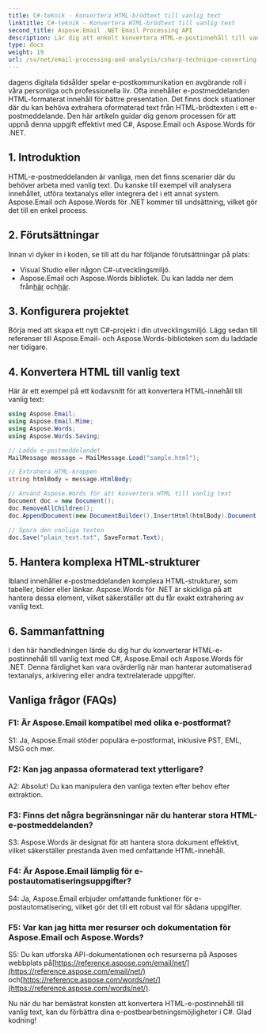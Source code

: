 ```yaml
---
title: C#-teknik - Konvertera HTML-brödtext till vanlig text
linktitle: C#-teknik - Konvertera HTML-brödtext till vanlig text
second_title: Aspose.Email .NET Email Processing API
description: Lär dig att enkelt konvertera HTML-e-postinnehåll till vanlig text med Aspose.Email för .NET. Detaljerad guide & kod. Utforska nu!
type: docs
weight: 19
url: /sv/net/email-processing-and-analysis/csharp-technique-converting-html-body-to-plain-text/
---
```


dagens digitala tidsålder spelar e-postkommunikation en avgörande roll i våra personliga och professionella liv. Ofta innehåller e-postmeddelanden HTML-formaterat innehåll för bättre presentation. Det finns dock situationer där du kan behöva extrahera oformaterad text från HTML-brödtexten i ett e-postmeddelande. Den här artikeln guidar dig genom processen för att uppnå denna uppgift effektivt med C#, Aspose.Email och Aspose.Words för .NET.

## 1. Introduktion

HTML-e-postmeddelanden är vanliga, men det finns scenarier där du behöver arbeta med vanlig text. Du kanske till exempel vill analysera innehållet, utföra textanalys eller integrera det i ett annat system. Aspose.Email och Aspose.Words för .NET kommer till undsättning, vilket gör det till en enkel process.

## 2. Förutsättningar

Innan vi dyker in i koden, se till att du har följande förutsättningar på plats:
- Visual Studio eller någon C#-utvecklingsmiljö.
-  Aspose.Email och Aspose.Words bibliotek. Du kan ladda ner dem från[här](https://releases.aspose.com/email/net/) och[här](https://releases.aspose.com/words/net/).

## 3. Konfigurera projektet

Börja med att skapa ett nytt C#-projekt i din utvecklingsmiljö. Lägg sedan till referenser till Aspose.Email- och Aspose.Words-biblioteken som du laddade ner tidigare.

## 4. Konvertera HTML till vanlig text

Här är ett exempel på ett kodavsnitt för att konvertera HTML-innehåll till vanlig text:

```csharp
using Aspose.Email;
using Aspose.Email.Mime;
using Aspose.Words;
using Aspose.Words.Saving;

// Ladda e-postmeddelandet
MailMessage message = MailMessage.Load("sample.html");

// Extrahera HTML-kroppen
string htmlBody = message.HtmlBody;

// Använd Aspose.Words för att konvertera HTML till vanlig text
Document doc = new Document();
doc.RemoveAllChildren();
doc.AppendDocument(new DocumentBuilder().InsertHtml(htmlBody).Document, ImportFormatMode.KeepSourceFormatting);

// Spara den vanliga texten
doc.Save("plain_text.txt", SaveFormat.Text);
```

## 5. Hantera komplexa HTML-strukturer

Ibland innehåller e-postmeddelanden komplexa HTML-strukturer, som tabeller, bilder eller länkar. Aspose.Words för .NET är skickliga på att hantera dessa element, vilket säkerställer att du får exakt extrahering av vanlig text.

## 6. Sammanfattning

I den här handledningen lärde du dig hur du konverterar HTML-e-postinnehåll till vanlig text med C#, Aspose.Email och Aspose.Words för .NET. Denna färdighet kan vara ovärderlig när man hanterar automatiserad textanalys, arkivering eller andra textrelaterade uppgifter.

## Vanliga frågor (FAQs)

### F1: Är Aspose.Email kompatibel med olika e-postformat?
S1: Ja, Aspose.Email stöder populära e-postformat, inklusive PST, EML, MSG och mer.

### F2: Kan jag anpassa oformaterad text ytterligare?
A2: Absolut! Du kan manipulera den vanliga texten efter behov efter extraktion.

### F3: Finns det några begränsningar när du hanterar stora HTML-e-postmeddelanden?
S3: Aspose.Words är designat för att hantera stora dokument effektivt, vilket säkerställer prestanda även med omfattande HTML-innehåll.

### F4: Är Aspose.Email lämplig för e-postautomatiseringsuppgifter?
S4: Ja, Aspose.Email erbjuder omfattande funktioner för e-postautomatisering, vilket gör det till ett robust val för sådana uppgifter.

### F5: Var kan jag hitta mer resurser och dokumentation för Aspose.Email och Aspose.Words?
 S5: Du kan utforska API-dokumentationen och resurserna på Asposes webbplats på[https://reference.aspose.com/email/net/](https://reference.aspose.com/email/net/) och[https://reference.aspose.com/words/net/](https://reference.aspose.com/words/net/).

Nu när du har bemästrat konsten att konvertera HTML-e-postinnehåll till vanlig text, kan du förbättra dina e-postbearbetningsmöjligheter i C#. Glad kodning!